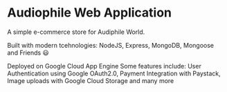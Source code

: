 # Audiophile Web Application

A simple e-commerce store for Audiphile World.

Built with modern tcehnologies: NodeJS, Express, MongoDB, Mongoose and Friends 😃

Deployed on Google Cloud App Engine
Some features include:
User Authentication using Google OAuth2.0,
Payment Integration with Paystack,
Image uploads with Google Cloud Storage and many more
